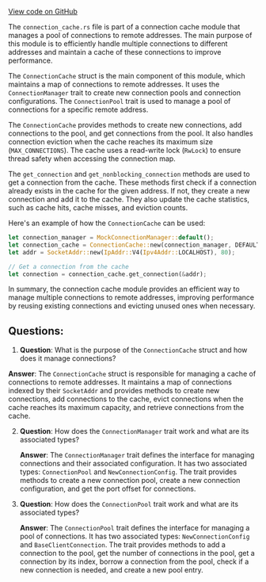 [View code on GitHub](https://github.com/solana-labs/solana/blob/master/connection-cache/src/connection_cache.rs)

The `connection_cache.rs` file is part of a connection cache module that manages a pool of connections to remote addresses. The main purpose of this module is to efficiently handle multiple connections to different addresses and maintain a cache of these connections to improve performance.

The `ConnectionCache` struct is the main component of this module, which maintains a map of connections to remote addresses. It uses the `ConnectionManager` trait to create new connection pools and connection configurations. The `ConnectionPool` trait is used to manage a pool of connections for a specific remote address.

The `ConnectionCache` provides methods to create new connections, add connections to the pool, and get connections from the pool. It also handles connection eviction when the cache reaches its maximum size (`MAX_CONNECTIONS`). The cache uses a read-write lock (`RwLock`) to ensure thread safety when accessing the connection map.

The `get_connection` and `get_nonblocking_connection` methods are used to get a connection from the cache. These methods first check if a connection already exists in the cache for the given address. If not, they create a new connection and add it to the cache. They also update the cache statistics, such as cache hits, cache misses, and eviction counts.

Here's an example of how the `ConnectionCache` can be used:

```rust
let connection_manager = MockConnectionManager::default();
let connection_cache = ConnectionCache::new(connection_manager, DEFAULT_CONNECTION_POOL_SIZE).unwrap();
let addr = SocketAddr::new(IpAddr::V4(Ipv4Addr::LOCALHOST), 80);

// Get a connection from the cache
let connection = connection_cache.get_connection(&addr);
```

In summary, the connection cache module provides an efficient way to manage multiple connections to remote addresses, improving performance by reusing existing connections and evicting unused ones when necessary.
## Questions: 
 1. **Question**: What is the purpose of the `ConnectionCache` struct and how does it manage connections?
   
   **Answer**: The `ConnectionCache` struct is responsible for managing a cache of connections to remote addresses. It maintains a map of connections indexed by their `SocketAddr` and provides methods to create new connections, add connections to the cache, evict connections when the cache reaches its maximum capacity, and retrieve connections from the cache.

2. **Question**: How does the `ConnectionManager` trait work and what are its associated types?

   **Answer**: The `ConnectionManager` trait defines the interface for managing connections and their associated configuration. It has two associated types: `ConnectionPool` and `NewConnectionConfig`. The trait provides methods to create a new connection pool, create a new connection configuration, and get the port offset for connections.

3. **Question**: How does the `ConnectionPool` trait work and what are its associated types?

   **Answer**: The `ConnectionPool` trait defines the interface for managing a pool of connections. It has two associated types: `NewConnectionConfig` and `BaseClientConnection`. The trait provides methods to add a connection to the pool, get the number of connections in the pool, get a connection by its index, borrow a connection from the pool, check if a new connection is needed, and create a new pool entry.